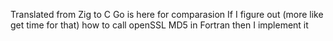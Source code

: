 Translated from Zig to C
Go is here for comparasion
If I figure out (more like get time for that) how to call openSSL MD5 in Fortran then I implement it 

